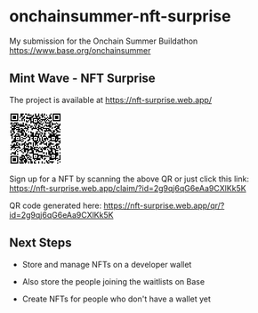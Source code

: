# onchainsummer-nft-surprise
My submission for the Onchain Summer Buildathon https://www.base.org/onchainsummer


## Mint Wave - NFT Surprise

The project is available at https://nft-surprise.web.app/

![QR Code](./README-QR.svg)

Sign up for a NFT by scanning the above QR or just click this link: https://nft-surprise.web.app/claim/?id=2g9qj6qG6eAa9CXlKk5K

QR code generated here: https://nft-surprise.web.app/qr/?id=2g9qj6qG6eAa9CXlKk5K


## Next Steps

- Store and manage NFTs on a developer wallet

- Also store the people joining the waitlists on Base

- Create NFTs for people who don't have a wallet yet
